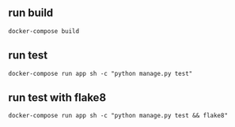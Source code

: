 
## run build

```
docker-compose build
```

## run test

```
docker-compose run app sh -c "python manage.py test"
```

## run test with flake8
```
docker-compose run app sh -c "python manage.py test && flake8"
```